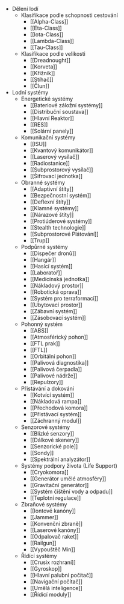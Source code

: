 * Dělení lodí
  * Klasifikace podle schopnosti cestování
      * [[Alpha-Class]]
      * [[Eta-Class]]
      * [[Iota-Class]]
      * [[Lambda-Class]]
      * [[Tau-Class]]
  * Klasifikace podle velikosti
      * [[Dreadnought]]
      * [[Korveta]]
      * [[Křižník]]
      * [[Stíhač]]
      * [[Člun]]
* Lodní systémy
  * Energetické systémy
      * [[Bateriové záložní systémy]]
      * [[Distribuční soustava]]
      * [[Hlavní Reaktor]]
      * [[RES]]
      * [[Solární panely]]
  * Komunikační systémy
      * [[ISU]]
      * [[Kvantový komunikátor]]
      * [[Laserový vysílač]]
      * [[Radiostanice]]
      * [[Subprostorový vysílač]]
      * [[Šifrovací jednotka]]
  * Obranné systémy
      * [[Adaptivní štíty]]
      * [[Bezpečnostní systém]]
      * [[Deflexní štíty]]
      * [[Klamné systémy]]
      * [[Nárazové štíty]]
      * [[Protiúderové systémy]]
      * [[Stealth technologie]]
      * [[Subprostorové Plátování]]
      * [[Trup]]
  * Podpůrné systémy
      * [[Dispečer dronů]]
      * [[Hangár]]
      * [[Hasící systém]]
      * [[Laboratoř]]
      * [[Medicínská jednotka]]
      * [[Nákladový prostor]]
      * [[Robotická oprava]]
      * [[Systém pro terraformaci]]
      * [[Ubytovací prostor]]
      * [[Zábavní systém]]
      * [[Zásobovací systém]]
  * Pohonný systém
      * [[ABS]]
      * [[Atmosférický pohon]]
      * [[FTL prak]]
      * [[FTL]]
      * [[Orbitální pohon]]
      * [[Palivová diagnostika]]
      * [[Palivová čerpadla]]
      * [[Palivové nádrže]]
      * [[Repulzory]]
  * Přistávání a dokování
      * [[Kotvící systém]]
      * [[Nákladová rampa]]
      * [[Přechodová komora]]
      * [[Přistávací systém]]
      * [[Záchranný modul]]
  * Senzorové systémy
      * [[Blízké senzory]]
      * [[Dálkové skenery]]
      * [[Senzorické pole]]
      * [[Sondy]]
      * [[Spektrální analyzátor]]
  * Systémy podpory života (Life Support)
      * [[Cryokomora]]
      * [[Generátor umělé atmosféry]]
      * [[Gravitační generátor]]
      * [[Systém čištění vody a odpadu]]
      * [[Teplotní regulace]]
  * Zbraňové systémy
      * [[Iontové kanóny]]
      * [[Jammer]]
      * [[Konvenční zbraně]]
      * [[Laserové kanóny]]
      * [[Odpalovač raket]]
      * [[Railgun]]
      * [[Vypouštěč Min]]
  * Řídící systémy
      * [[Crusix rozhraní]]
      * [[Gyroskop]]
      * [[Hlavní palubní počítač]]
      * [[Navigační počítač]]
      * [[Umělá inteligence]]
      * [[Řídicí moduly]]